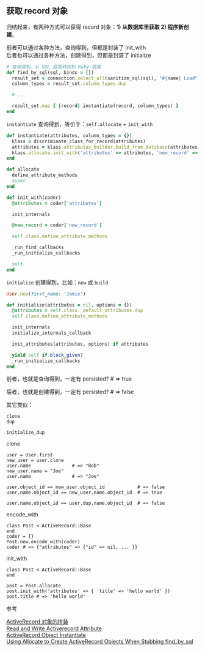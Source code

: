 ## 获取 record 对象

归结起来，有两种方式可以获得 record 对象：**1) 从数据库里获取 2) 程序新创建**。

前者可以通过各种方法，查询得到，但都是封装了 init_with
<br>
后者也可以通过各种方法，创建得到，但都是封装了 initialize

```ruby
# 查询得到。从 SQL 层面转向到 Ruby 层面
def find_by_sql(sql, binds = [])
  result_set = connection.select_all(sanitize_sql(sql), "#{name} Load", binds)
  column_types = result_set.column_types.dup

  # ...

  result_set.map { |record| instantiate(record, column_types) }
end
```

`instantiate` 查询得到，等价于：`self.allocate` + `init_with`

```ruby
def instantiate(attributes, column_types = {})
  klass = discriminate_class_for_record(attributes)
  attributes = klass.attributes_builder.build_from_database(attributes, column_types)
  klass.allocate.init_with('attributes' => attributes, 'new_record' => false)
end

def allocate
  define_attribute_methods
  super
end

def init_with(coder)
  @attributes = coder['attributes']

  init_internals

  @new_record = coder['new_record']

  self.class.define_attribute_methods

  _run_find_callbacks
  _run_initialize_callbacks

  self
end
```

`initialize` 创建得到，比如：`new` 或 `build`

```ruby
User.new(first_name: 'Jamie')
```

```ruby
def initialize(attributes = nil, options = {})
  @attributes = self.class._default_attributes.dup
  self.class.define_attribute_methods

  init_internals
  initialize_internals_callback

  init_attributes(attributes, options) if attributes

  yield self if block_given?
  _run_initialize_callbacks
end
```

前者，也就是查询得到，一定有 persisted? # => true

后者，也就是创建得到，一定有 persisted? # => false

其它类似：

```
clone
dup

initialize_dup
```

clone

```
user = User.first
new_user = user.clone
user.name               # => "Bob"
new_user.name = "Joe"
user.name               # => "Joe"

user.object_id == new_user.object_id            # => false
user.name.object_id == new_user.name.object_id  # => true

user.name.object_id == user.dup.name.object_id  # => false
```

encode_with

```
class Post < ActiveRecord::Base
end
coder = {}
Post.new.encode_with(coder)
coder # => {"attributes" => {"id" => nil, ... }}
```

init_with

```
class Post < ActiveRecord::Base
end

post = Post.allocate
post.init_with('attributes' => { 'title' => 'hello world' })
post.title # => 'hello world'
```

参考

[ActiveRecord 对象的拼装](http://thekaiway.com/2013/07/26/assemble-ar-object/)
<br>
[Read and Write Activerecord Attribute](http://thekaiway.com/2013/09/08/read-write-activerecord-attribute/)
<br>
[ActiveRecord Object Instantiate](https://ruby-china.org/topics/23523)
<br>
[Using Allocate to Create ActiveRecord Objects When Stubbing find_by_sql](http://neovintage.blogspot.jp/2010/10/using-allocate-to-create-activerecord.html)
